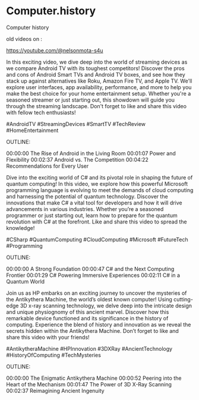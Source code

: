 # Computer.history
Computer history 


old videos on :

https://youtube.com/@nelsonmota-s4u

In this exciting video, we dive deep into the world of streaming devices as we compare Android TV with its toughest competitors! Discover the pros and cons of Android Smart TVs and Android TV boxes, and see how they stack up against alternatives like Roku, Amazon Fire TV, and Apple TV. We'll explore user interfaces, app availability, performance, and more to help you make the best choice for your home entertainment setup. Whether you're a seasoned streamer or just starting out, this showdown will guide you through the streaming landscape. Don't forget to like and share this video with fellow tech enthusiasts! 

#AndroidTV #StreamingDevices #SmartTV #TechReview #HomeEntertainment

OUTLINE: 

00:00:00 The Rise of Android in the Living Room
00:01:07 Power and Flexibility
00:02:37 Android vs. The Competition
00:04:22 Recommendations for Every User



Dive into the exciting world of C# and its pivotal role in shaping the future of quantum computing! In this video, we explore how this powerful Microsoft programming language is evolving to meet the demands of cloud computing and harnessing the potential of quantum technology. Discover the innovations that make C# a vital tool for developers and how it will drive advancements in various industries. Whether you’re a seasoned programmer or just starting out, learn how to prepare for the quantum revolution with C# at the forefront. Like and share this video to spread the knowledge! 

#CSharp #QuantumComputing #CloudComputing #Microsoft #FutureTech #Programming

OUTLINE: 

00:00:00 A Strong Foundation
00:00:47 C# and the Next Computing Frontier
00:01:29 C# Powering Immersive Experiences
00:02:11 C# in a Quantum World

Join us as HP embarks on an exciting journey to uncover the mysteries of the Antikythera Machine, the world’s oldest known computer! Using cutting-edge 3D x-ray scanning technology, we delve deep into the intricate design and unique physiognomy of this ancient marvel. Discover how this remarkable device functioned and its significance in the history of computing. Experience the blend of history and innovation as we reveal the secrets hidden within the Antikythera Machine. Don’t forget to like and share this video with your friends! 

#AntikytheraMachine #HPInnovation #3DXRay #AncientTechnology #HistoryOfComputing #TechMysteries

OUTLINE: 

00:00:00 The Enigmatic Antikythera Machine
00:00:52 Peering into the Heart of the Mechanism
00:01:47 The Power of 3D X-Ray Scanning
00:02:37 Reimagining Ancient Ingenuity


